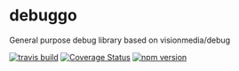 debuggo
======

General purpose debug library based on visionmedia/debug

[![travis build](https://img.shields.io/travis/vivocha/debuggo.svg)](https://travis-ci.org/vivocha/debuggo)
[![Coverage Status](https://coveralls.io/repos/github/vivocha/debuggo/badge.svg?branch=master)](https://coveralls.io/github/vivocha/debuggo?branch=master)
[![npm version](https://img.shields.io/npm/v/debuggo.svg)](https://www.npmjs.com/package/debuggo)
